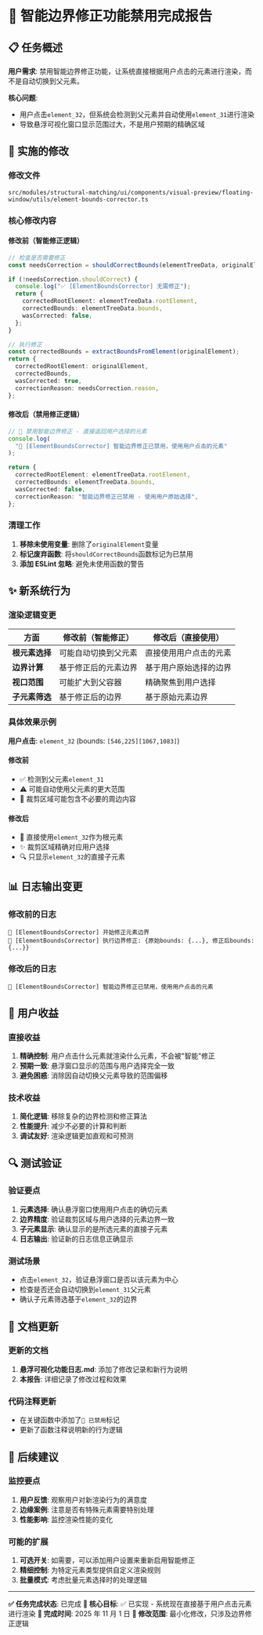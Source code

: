 # 🚫 智能边界修正功能禁用完成报告

## 📋 任务概述

**用户需求**: 禁用智能边界修正功能，让系统直接根据用户点击的元素进行渲染，而不是自动切换到父元素。

**核心问题**:

- 用户点击`element_32`，但系统会检测到父元素并自动使用`element_31`进行渲染
- 导致悬浮可视化窗口显示范围过大，不是用户预期的精确区域

## 🔧 实施的修改

### 修改文件

`src/modules/structural-matching/ui/components/visual-preview/floating-window/utils/element-bounds-corrector.ts`

### 核心修改内容

#### 修改前（智能修正逻辑）

```typescript
// 检查是否需要修正
const needsCorrection = shouldCorrectBounds(elementTreeData, originalElement);

if (!needsCorrection.shouldCorrect) {
  console.log("✅ [ElementBoundsCorrector] 无需修正");
  return {
    correctedRootElement: elementTreeData.rootElement,
    correctedBounds: elementTreeData.bounds,
    wasCorrected: false,
  };
}

// 执行修正
const correctedBounds = extractBoundsFromElement(originalElement);
return {
  correctedRootElement: originalElement,
  correctedBounds,
  wasCorrected: true,
  correctionReason: needsCorrection.reason,
};
```

#### 修改后（禁用修正逻辑）

```typescript
// 🚫 禁用智能边界修正 - 直接返回用户选择的元素
console.log(
  "🚫 [ElementBoundsCorrector] 智能边界修正已禁用，使用用户点击的元素"
);

return {
  correctedRootElement: elementTreeData.rootElement,
  correctedBounds: elementTreeData.bounds,
  wasCorrected: false,
  correctionReason: "智能边界修正已禁用 - 使用用户原始选择",
};
```

### 清理工作

1. **移除未使用变量**: 删除了`originalElement`变量
2. **标记废弃函数**: 将`shouldCorrectBounds`函数标记为已禁用
3. **添加 ESLint 忽略**: 避免未使用函数的警告

## ✨ 新系统行为

### 渲染逻辑变更

| 方面           | 修改前（智能修正）   | 修改后（直接使用）     |
| -------------- | -------------------- | ---------------------- |
| **根元素选择** | 可能自动切换到父元素 | 直接使用用户点击的元素 |
| **边界计算**   | 基于修正后的元素边界 | 基于用户原始选择的边界 |
| **视口范围**   | 可能扩大到父容器     | 精确聚焦到用户选择     |
| **子元素筛选** | 基于修正后的边界     | 基于原始元素边界       |

### 具体效果示例

**用户点击**: `element_32` (bounds: `[546,225][1067,1083]`)

#### 修改前

- ✅ 检测到父元素`element_31`
- ⚠️ 可能自动使用父元素的更大范围
- 📏 裁剪区域可能包含不必要的周边内容

#### 修改后

- 🎯 直接使用`element_32`作为根元素
- ✨ 裁剪区域精确对应用户选择
- 🔍 只显示`element_32`的直接子元素

## 📊 日志输出变更

### 修改前的日志

```
🔧 [ElementBoundsCorrector] 开始修正元素边界
🎯 [ElementBoundsCorrector] 执行边界修正: {原始bounds: {...}, 修正后bounds: {...}}
```

### 修改后的日志

```
🚫 [ElementBoundsCorrector] 智能边界修正已禁用，使用用户点击的元素
```

## 🎯 用户收益

### 直接收益

1. **精确控制**: 用户点击什么元素就渲染什么元素，不会被"智能"修正
2. **预期一致**: 悬浮窗口显示的范围与用户选择完全一致
3. **避免困惑**: 消除因自动切换父元素导致的范围偏移

### 技术收益

1. **简化逻辑**: 移除复杂的边界检测和修正算法
2. **性能提升**: 减少不必要的计算和判断
3. **调试友好**: 渲染逻辑更加直观和可预测

## 🔍 测试验证

### 验证要点

1. **元素选择**: 确认悬浮窗口使用用户点击的确切元素
2. **边界精度**: 验证裁剪区域与用户选择的元素边界一致
3. **子元素显示**: 确认显示的是所选元素的直接子元素
4. **日志输出**: 验证新的日志信息正确显示

### 测试场景

- 点击`element_32`，验证悬浮窗口是否以该元素为中心
- 检查是否还会自动切换到`element_31`父元素
- 确认子元素筛选基于`element_32`的边界

## 📝 文档更新

### 更新的文档

1. **悬浮可视化功能日志.md**: 添加了修改记录和新行为说明
2. **本报告**: 详细记录了修改过程和效果

### 代码注释更新

- 在关键函数中添加了`🚫 已禁用`标记
- 更新了函数注释说明新的行为逻辑

## 🚀 后续建议

### 监控要点

1. **用户反馈**: 观察用户对新渲染行为的满意度
2. **边缘案例**: 注意是否有特殊元素需要特别处理
3. **性能影响**: 监控渲染性能的变化

### 可能的扩展

1. **可选开关**: 如需要，可以添加用户设置来重新启用智能修正
2. **精细控制**: 为特定元素类型提供自定义渲染规则
3. **批量模式**: 考虑批量元素选择时的处理逻辑

---

**✅ 任务完成状态**: 已完成
**🎯 核心目标**: ✅ 已实现 - 系统现在直接基于用户点击元素进行渲染
**📅 完成时间**: 2025 年 11 月 1 日
**🔧 修改范围**: 最小化修改，只涉及边界修正逻辑

